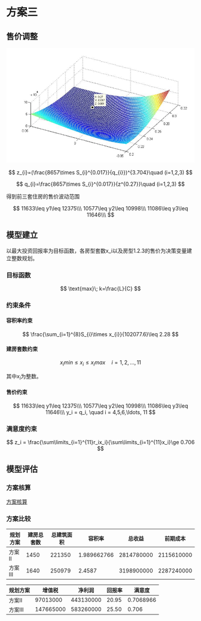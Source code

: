 # 方案三

## 售价调整

![](mesh.png)

$$
z_{i}=(\frac{8657\times S_{i}^{0.017}}{q_{i}})^{3.704}\quad (i=1,2,3)
$$

$$
q_{i}=\frac{8657\times S_{i}^{0.017}}{z^{0.27}}\quad (i=1,2,3)
$$

得到前三套住房的售价波动范围

$$
11633\leq y1\leq 12375\\\
10577\leq y2\leq 10998\\\
11086\leq y3\leq 11646\\\
$$

## 模型建立
以最大投资回报率为目标函数，各房型套数x_i以及房型1.2.3的售价为决策变量建立整数规划。
### 目标函数

$$
\text{max}\; k=\frac{L}{C}
$$

### 约束条件

#### 容积率约束
$$
\frac{\sum_{i=1}^{8}S_{i}\times x_{i}}{102077.6}\leq 2.28
$$

#### 建房套数约束
$$
x_{i}min\leq x_{i}\leq x_{i}max\quad i=1,2,\ldots ,11
$$

其中$x_i$为整数。
#### 售价约束
$$
11633\leq y1\leq 12375\\\
10577\leq y2\leq 10998\\\
11086\leq y3\leq 11646\\\
y_i = q_i, \quad i = 4,5,6,\ldots, 11
$$
### 满意度约束
$$
z_i = \frac{\sum\limits_{i=1}^{11}r_ix_i}{\sum\limits_{i=1}^{11}x_i}\ge 0.706
$$

## 模型评估

### 方案核算
[方案核算](app2)

### 方案比较
|规划方案|	建房总套数|	总建筑面积|	容积率|	总收益|	前期成本|
|-------|-----------|-----------|-------|------|-----|
|方案Ⅱ|	1450|	221350|	1.989662766|	2814780000|	2115610000|
|方案Ⅲ|	1640|	250979|	2.4587|	3198900000|	2287240000|

|规划方案|	增值税|	净利润|	回报率|	满意度|	
|-------|------|-------|------|-----|
|方案Ⅱ|	97013000|	443130000|	20.95|	0.7068966	|
|方案Ⅲ|	147665000|	583260000|	25.50|	0.706	|
